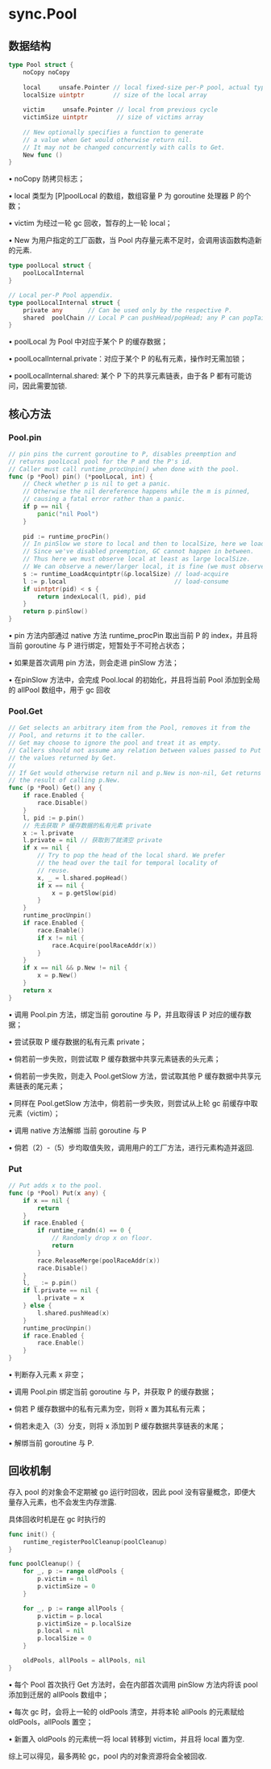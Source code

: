 # sync.Pool
## 数据结构
```go
type Pool struct {
    noCopy noCopy
    
    local     unsafe.Pointer // local fixed-size per-P pool, actual type is [P]poolLocal
    localSize uintptr        // size of the local array
    
    victim     unsafe.Pointer // local from previous cycle
    victimSize uintptr        // size of victims array
    
    // New optionally specifies a function to generate
    // a value when Get would otherwise return nil.
    // It may not be changed concurrently with calls to Get.
    New func ()
}
```

• noCopy 防拷贝标志；

• local 类型为 [P]poolLocal 的数组，数组容量 P 为 goroutine 处理器 P 的个数；

• victim 为经过一轮 gc 回收，暂存的上一轮 local；

• New 为用户指定的工厂函数，当 Pool 内存量元素不足时，会调用该函数构造新的元素.

```go
type poolLocal struct {
    poolLocalInternal
}

// Local per-P Pool appendix.
type poolLocalInternal struct {
    private any       // Can be used only by the respective P.
    shared  poolChain // Local P can pushHead/popHead; any P can popTail.
}
```
• poolLocal 为 Pool 中对应于某个 P 的缓存数据；

• poolLocalInternal.private：对应于某个 P 的私有元素，操作时无需加锁；

• poolLocalInternal.shared: 某个 P 下的共享元素链表，由于各 P 都有可能访问，因此需要加锁.

## 核心方法

### Pool.pin
```go
// pin pins the current goroutine to P, disables preemption and
// returns poolLocal pool for the P and the P's id.
// Caller must call runtime_procUnpin() when done with the pool.
func (p *Pool) pin() (*poolLocal, int) {
    // Check whether p is nil to get a panic.
    // Otherwise the nil dereference happens while the m is pinned,
    // causing a fatal error rather than a panic.
    if p == nil {
        panic("nil Pool")
    }
    
    pid := runtime_procPin()
    // In pinSlow we store to local and then to localSize, here we load in opposite order.
    // Since we've disabled preemption, GC cannot happen in between.
    // Thus here we must observe local at least as large localSize.
    // We can observe a newer/larger local, it is fine (we must observe its zero-initialized-ness).
    s := runtime_LoadAcquintptr(&p.localSize) // load-acquire
    l := p.local                              // load-consume
    if uintptr(pid) < s {
        return indexLocal(l, pid), pid
    }
    return p.pinSlow()
}
```
• pin 方法内部通过 native 方法 runtime_procPin 取出当前 P 的 index，并且将当前 goroutine 与 P 进行绑定，短暂处于不可抢占状态；

• 如果是首次调用 pin 方法，则会走进 pinSlow 方法；

• 在pinSlow 方法中，会完成 Pool.local 的初始化，并且将当前 Pool 添加到全局的 allPool 数组中，用于 gc 回收

### Pool.Get
```go
// Get selects an arbitrary item from the Pool, removes it from the
// Pool, and returns it to the caller.
// Get may choose to ignore the pool and treat it as empty.
// Callers should not assume any relation between values passed to Put and
// the values returned by Get.
//
// If Get would otherwise return nil and p.New is non-nil, Get returns
// the result of calling p.New.
func (p *Pool) Get() any {
	if race.Enabled {
		race.Disable()
	}
	l, pid := p.pin()
	// 先去获取 P 缓存数据的私有元素 private
	x := l.private
	l.private = nil // 获取到了就清空 private
	if x == nil {
		// Try to pop the head of the local shard. We prefer
		// the head over the tail for temporal locality of
		// reuse.
		x, _ = l.shared.popHead()
		if x == nil {
			x = p.getSlow(pid)
		}
	}
	runtime_procUnpin()
	if race.Enabled {
		race.Enable()
		if x != nil {
			race.Acquire(poolRaceAddr(x))
		}
	}
	if x == nil && p.New != nil {
		x = p.New()
	}
	return x
}
```
• 调用 Pool.pin 方法，绑定当前 goroutine 与 P，并且取得该 P 对应的缓存数据；

• 尝试获取 P 缓存数据的私有元素 private；

• 倘若前一步失败，则尝试取 P 缓存数据中共享元素链表的头元素；

• 倘若前一步失败，则走入 Pool.getSlow 方法，尝试取其他 P 缓存数据中共享元素链表的尾元素；

• 同样在 Pool.getSlow 方法中，倘若前一步失败，则尝试从上轮 gc 前缓存中取元素（victim）；

• 调用 native 方法解绑 当前 goroutine 与 P

• 倘若（2）-（5）步均取值失败，调用用户的工厂方法，进行元素构造并返回.

### Put
```go
// Put adds x to the pool.
func (p *Pool) Put(x any) {
	if x == nil {
		return
	}
	if race.Enabled {
		if runtime_randn(4) == 0 {
			// Randomly drop x on floor.
			return
		}
		race.ReleaseMerge(poolRaceAddr(x))
		race.Disable()
	}
	l, _ := p.pin()
	if l.private == nil {
		l.private = x
	} else {
		l.shared.pushHead(x)
	}
	runtime_procUnpin()
	if race.Enabled {
		race.Enable()
	}
}
```
• 判断存入元素 x 非空；

• 调用 Pool.pin 绑定当前 goroutine 与 P，并获取 P 的缓存数据；

• 倘若 P 缓存数据中的私有元素为空，则将 x 置为其私有元素；

• 倘若未走入（3）分支，则将 x 添加到 P 缓存数据共享链表的末尾；

• 解绑当前 goroutine 与 P.

## 回收机制

存入 pool 的对象会不定期被 go 运行时回收，因此 pool 没有容量概念，即便大量存入元素，也不会发生内存泄露.

具体回收时机是在 gc 时执行的

```go
func init() {
    runtime_registerPoolCleanup(poolCleanup)
}

func poolCleanup() {
    for _, p := range oldPools {
        p.victim = nil
        p.victimSize = 0
    }

    for _, p := range allPools {
        p.victim = p.local
        p.victimSize = p.localSize
        p.local = nil
        p.localSize = 0
    }

    oldPools, allPools = allPools, nil
}
```
• 每个 Pool 首次执行 Get 方法时，会在内部首次调用 pinSlow 方法内将该 pool 添加到迁居的 allPools 数组中；

• 每次 gc 时，会将上一轮的 oldPools 清空，并将本轮 allPools 的元素赋给 oldPools，allPools 置空；

• 新置入 oldPools 的元素统一将 local 转移到 victim，并且将 local 置为空.

综上可以得见，最多两轮 gc，pool 内的对象资源将会全被回收.
